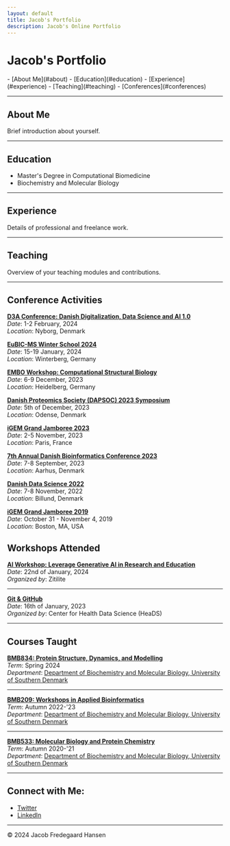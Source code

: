 ```yaml
---
layout: default
title: Jacob's Portfolio
description: Jacob's Online Portfolio
---
```


# Jacob's Portfolio

<nav>
- [About Me](#about)
- [Education](#education)
- [Experience](#experience)
- [Teaching](#teaching)
- [Conferences](#conferences)
</nav>

---

## About Me
Brief introduction about yourself.

---

## Education
- Master's Degree in Computational Biomedicine
- Biochemistry and Molecular Biology

---

## Experience
Details of professional and freelance work.

---

## Teaching
Overview of your teaching modules and contributions.

---

## Conference Activities

**[D3A Conference: Danish Digitalization, Data Science and AI 1.0](https://d3aconference.dk/)**  
  _Date_: 1-2 February, 2024  
  _Location_: Nyborg, Denmark

**[EuBIC-MS Winter School 2024](https://eubic-ms.org/)**  
  _Date_: 15-19 January, 2024  
  _Location_: Winterberg, Germany

**[EMBO Workshop: Computational Structural Biology](https://www.embl.org/about/info/course-and-conference-office/events/csb23-01/#vf-tabs__section-overview)**  
  _Date_: 6-9 December, 2023  
  _Location_: Heidelberg, Germany

**[Danish Proteomics Society (DAPSOC) 2023 Symposium](https://dapsoc.org/)**  
  _Date_: 5th of December, 2023  
  _Location_: Odense, Denmark

**[iGEM Grand Jamboree 2023](https://jamboree.igem.org/)**  
  _Date_: 2-5 November, 2023  
  _Location_: Paris, France

**[7th Annual Danish Bioinformatics Conference 2023](https://elixir-europe.org/about-us/who-we-are/nodes/denmark)**  
  _Date_: 7-8 September, 2023  
  _Location_: Aarhus, Denmark

**[Danish Data Science 2022](https://ddsa.dk/)**  
  _Date_: 7-8 November, 2022  
  _Location_: Billund, Denmark

**[iGEM Grand Jamboree 2019](https://jamboree.igem.org/)**  
  _Date_: October 31 - November 4, 2019  
  _Location_: Boston, MA, USA

## Workshops Attended

**[AI Workshop: Leverage Generative AI in Research and Education](https://www.zitilite.com/)**  
_Date_: 22nd of January, 2024  
_Organized by_: Zitilite  

---

**[Git & GitHub](https://heads.ku.dk/)**  
_Date_: 16th of January, 2023  
_Organized by_: Center for Health Data Science (HeaDS)  

---

## Courses Taught

**[BMB834: Protein Structure, Dynamics, and Modelling](https://odin.sdu.dk/sitecore/index.php?a=searchfagbesk&internkode=bmb834&lang=en)**  
_Term_: Spring 2024  
_Department_: [Department of Biochemistry and Molecular Biology, University of Southern Denmark](https://www.sdu.dk/en/om_sdu/institutter_centre/bmb_biokemi_og_molekylaer_biologi)  

---

**[BMB209: Workshops in Applied Bioinformatics](https://odin.sdu.dk/sitecore/index.php?a=searchfagbesk&internkode=bmb209&lang=en)**  
_Term_: Autumn 2022-'23  
_Department_: [Department of Biochemistry and Molecular Biology, University of Southern Denmark](https://www.sdu.dk/en/om_sdu/institutter_centre/bmb_biokemi_og_molekylaer_biologi)  

---

**[BMB533: Molecular Biology and Protein Chemistry](https://odin.sdu.dk/sitecore/index.php?a=searchfagbesk&internkode=bmb533&lang=en)**  
_Term_: Autumn 2020-'21  
_Department_: [Department of Biochemistry and Molecular Biology, University of Southern Denmark](https://www.sdu.dk/en/om_sdu/institutter_centre/bmb_biokemi_og_molekylaer_biologi)  


---

## Connect with Me:
- [Twitter](https://twitter.com/jacobfh)
- [LinkedIn](https://www.linkedin.com/in/jacobfh/)


---

<footer>
<p>&copy; 2024 Jacob Fredegaard Hansen</p>
</footer>
